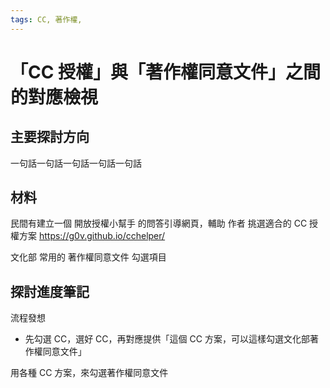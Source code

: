```yaml
---
tags: CC, 著作權,
---
```


# 「CC 授權」與「著作權同意文件」之間的對應檢視

## 主要探討方向

一句話一句話一句話一句話一句話

## 材料

民間有建立一個 開放授權小幫手 的問答引導網頁，輔助 作者 挑選適合的 CC 授權方案
https://g0v.github.io/cchelper/

文化部 常用的 著作權同意文件
勾選項目

## 探討進度筆記

流程發想
- 先勾選 CC，選好 CC，再對應提供「這個 CC 方案，可以這樣勾選文化部著作權同意文件」

用各種 CC 方案，來勾選著作權同意文件








